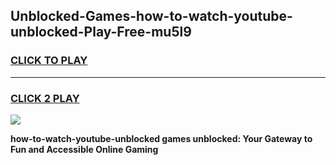 
## Unblocked-Games-how-to-watch-youtube-unblocked-Play-Free-mu5l9
<h3>
<a href="https://premium76.site?title=how-to-watch-youtube-unblocked&ref=18A1">CLICK TO PLAY</a></h3>
<hr>

<h3>
<a href="https://premium76.site?title=how-to-watch-youtube-unblocked&ref=18A1">CLICK 2 PLAY</a>
  
</h3>

<a href="https://premium76.site?title=how-to-watch-youtube-unblocked&ref=18A1"><img src="https://clearcache.store/games.png"></a>


**how-to-watch-youtube-unblocked games unblocked: Your Gateway to Fun and Accessible Online Gaming**
